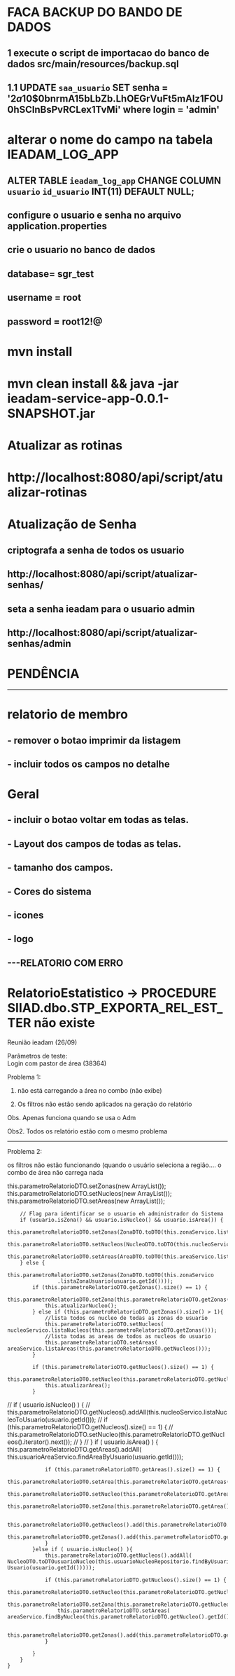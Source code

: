 # FACA BACKUP DO BANDO DE DADOS
## 1 execute o script de importacao do banco de dados src/main/resources/backup.sql
## 1.1 UPDATE `saa_usuario` SET senha = '$2a$10$0bnrmA15bLbZb.LhOEGrVuFt5mAlz1FOU0hSClnBsPvRCLex1TvMi' where login = 'admin'

# alterar o nome do campo na tabela IEADAM_LOG_APP
## ALTER TABLE `ieadam_log_app` CHANGE COLUMN `usuario` `id_usuario` INT(11) DEFAULT NULL;


## configure o usuario e senha no arquivo application.properties
## crie o usuario no banco de dados
## database= sgr_test
## username = root
## password = root12!@

# mvn install

# mvn clean install && java -jar ieadam-service-app-0.0.1-SNAPSHOT.jar

# Atualizar as rotinas 
# http://localhost:8080/api/script/atualizar-rotinas

# Atualização de Senha

## criptografa a senha de todos os usuario
## http://localhost:8080/api/script/atualizar-senhas/

## seta a senha ieadam para o usuario admin
## http://localhost:8080/api/script/atualizar-senhas/admin

# PENDÊNCIA



-----
# relatorio de membro
## 	- remover o botao imprimir da listagem
## 	- incluir todos os campos no detalhe
# Geral 
## 	- incluir o botao voltar em todas as telas.
## 	- Layout dos campos de todas as telas.
## 		- tamanho dos campos.
## 		- Cores do sistema
## 		- icones
## 		- logo
	
## ---RELATORIO COM ERRO
# RelatorioEstatistico -> PROCEDURE SIIAD.dbo.STP_EXPORTA_REL_EST_TER não existe


Reunião ieadam (26/09)

Parâmetros de teste:     
        Login com pastor de área (38364)

Problema 1:

1. não está carregando a área no combo (não exibe)

2. Os filtros não estão sendo aplicados na geração do relatório 

Obs. Apenas funciona quando se usa o Adm

Obs2. Todos os relatório estão com o mesmo problema

*********

Problema 2:

os filtros não estão funcionando (quando o usuário seleciona a região.... o combo de área não carrega nada


this.parametroRelatorioDTO.setZonas(new ArrayList<ZonaDTO>());
		this.parametroRelatorioDTO.setNucleos(new ArrayList<NucleoDTO>());
		this.parametroRelatorioDTO.setAreas(new ArrayList<AreaDTO>());

		// Flag para identificar se o usuario eh administrador do Sistema
		if (usuario.isZona() && usuario.isNucleo() && usuario.isArea()) {
			this.parametroRelatorioDTO.setZonas(ZonaDTO.toDTO(this.zonaServico.listarTodos()));
			this.parametroRelatorioDTO.setNucleos(NucleoDTO.toDTO(this.nucleoServico.listarTodos()));
			this.parametroRelatorioDTO.setAreas(AreaDTO.toDTO(this.areaServico.listarTodos()));
		} else {
			this.parametroRelatorioDTO.setZonas(ZonaDTO.toDTO(this.zonaServico
					.listaZonaUsuario(usuario.getId())));
			if (this.parametroRelatorioDTO.getZonas().size() == 1) {
				this.parametroRelatorioDTO.setZona(this.parametroRelatorioDTO.getZonas().iterator().next());
				this.atualizarNucleo();
			} else if (this.parametroRelatorioDTO.getZonas().size() > 1){
				//lista todos os nucleo de todas as zonas do usuario
				this.parametroRelatorioDTO.setNucleos( nucleoServico.listaNucleos(this.parametroRelatorioDTO.getZonas()));
				//lista todas as areas de todos as nucleos do usuario
				this.parametroRelatorioDTO.setAreas( areaServico.listaAreas(this.parametroRelatorioDTO.getNucleos()));
			} 
			
			if (this.parametroRelatorioDTO.getNucleos().size() == 1) {
				this.parametroRelatorioDTO.setNucleo(this.parametroRelatorioDTO.getNucleos().iterator().next());
				this.atualizarArea();
			}
//			if ( usuario.isNucleo() ) {
//				this.parametroRelatorioDTO.getNucleos().addAll(this.nucleoServico.listaNucleoToUsuario(usuario.getId()));
//				if (this.parametroRelatorioDTO.getNucleos().size() == 1) {
//					this.parametroRelatorioDTO.setNucleo(this.parametroRelatorioDTO.getNucleos().iterator().next());
//				}
//			}
			if ( usuario.isArea() ) {
				this.parametroRelatorioDTO.getAreas().addAll( this.usuarioAreaServico.findAreaByUsuario(usuario.getId()));
				
				if (this.parametroRelatorioDTO.getAreas().size() == 1) {
					this.parametroRelatorioDTO.setArea(this.parametroRelatorioDTO.getAreas().iterator().next());
					this.parametroRelatorioDTO.setNucleo(this.parametroRelatorioDTO.getArea().getNucleo());
					this.parametroRelatorioDTO.setZona(this.parametroRelatorioDTO.getArea().getNucleo().getZona());
					
					this.parametroRelatorioDTO.getNucleos().add(this.parametroRelatorioDTO.getArea().getNucleo());
					this.parametroRelatorioDTO.getZonas().add(this.parametroRelatorioDTO.getArea().getNucleo().getZona());
				}
			}else if ( usuario.isNucleo() ){
				this.parametroRelatorioDTO.getNucleos().addAll( NucleoDTO.toDTOusuarioNucleo(this.usuarioNucleoRepositorio.findByUsuario(new Usuario(usuario.getId()))));
				
				if (this.parametroRelatorioDTO.getNucleos().size() == 1) {
					this.parametroRelatorioDTO.setNucleo(this.parametroRelatorioDTO.getNucleos().iterator().next());
					this.parametroRelatorioDTO.setZona(this.parametroRelatorioDTO.getNucleo().getZona());
					this.parametroRelatorioDTO.setAreas( areaServico.findByNucleo(this.parametroRelatorioDTO.getNucleo().getId()));
					
					this.parametroRelatorioDTO.getZonas().add(this.parametroRelatorioDTO.getNucleo().getZona());
				}
				
			}
		}
	}


